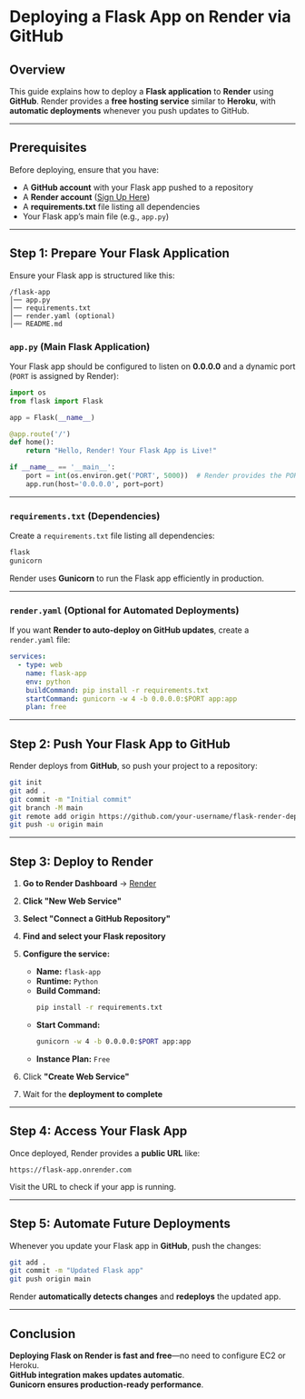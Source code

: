# **Deploying a Flask App on Render via GitHub**

## **Overview**
This guide explains how to deploy a **Flask application** to **Render** using **GitHub**. Render provides a **free hosting service** similar to **Heroku**, with **automatic deployments** whenever you push updates to GitHub.

---

## **Prerequisites**
Before deploying, ensure that you have:
- A **GitHub account** with your Flask app pushed to a repository  
- A **Render account** ([Sign Up Here](https://render.com))  
- A **requirements.txt** file listing all dependencies  
- Your Flask app’s main file (e.g., `app.py`)

---

## **Step 1: Prepare Your Flask Application**
Ensure your Flask app is structured like this:

```
/flask-app
│── app.py
│── requirements.txt
│── render.yaml (optional)
│── README.md
```

### **`app.py` (Main Flask Application)**
Your Flask app should be configured to listen on **0.0.0.0** and a dynamic port (`PORT` is assigned by Render):

```python
import os
from flask import Flask

app = Flask(__name__)

@app.route('/')
def home():
    return "Hello, Render! Your Flask App is Live!"

if __name__ == '__main__':
    port = int(os.environ.get('PORT', 5000))  # Render provides the PORT variable
    app.run(host='0.0.0.0', port=port)
```

---

### **`requirements.txt` (Dependencies)**
Create a `requirements.txt` file listing all dependencies:

```txt
flask
gunicorn
```

Render uses **Gunicorn** to run the Flask app efficiently in production.

---

### **`render.yaml` (Optional for Automated Deployments)**
If you want **Render to auto-deploy on GitHub updates**, create a `render.yaml` file:

```yaml
services:
  - type: web
    name: flask-app
    env: python
    buildCommand: pip install -r requirements.txt
    startCommand: gunicorn -w 4 -b 0.0.0.0:$PORT app:app
    plan: free
```

---

## **Step 2: Push Your Flask App to GitHub**
Render deploys from **GitHub**, so push your project to a repository:

```bash
git init
git add .
git commit -m "Initial commit"
git branch -M main
git remote add origin https://github.com/your-username/flask-render-deploy.git
git push -u origin main
```

---

## **Step 3: Deploy to Render**
1. **Go to Render Dashboard** → [Render](https://dashboard.render.com/)  
2. **Click "New Web Service"**  
3. **Select "Connect a GitHub Repository"**  
4. **Find and select your Flask repository**  
5. **Configure the service:**
   - **Name:** `flask-app`
   - **Runtime:** `Python`
   - **Build Command:**  
     ```bash
     pip install -r requirements.txt
     ```
   - **Start Command:**  
     ```bash
     gunicorn -w 4 -b 0.0.0.0:$PORT app:app
     ```
   - **Instance Plan:** `Free`

6. Click **"Create Web Service"**  
7. Wait for the **deployment to complete**  

---

## **Step 4: Access Your Flask App**
Once deployed, Render provides a **public URL** like:

```
https://flask-app.onrender.com
```

Visit the URL to check if your app is running.

---

## **Step 5: Automate Future Deployments**
Whenever you update your Flask app in **GitHub**, push the changes:

```bash
git add .
git commit -m "Updated Flask app"
git push origin main
```

Render **automatically detects changes** and **redeploys** the updated app.
  

---

## **Conclusion**
 **Deploying Flask on Render is fast and free**—no need to configure EC2 or Heroku.  
 **GitHub integration makes updates automatic**.  
 **Gunicorn ensures production-ready performance**.  

